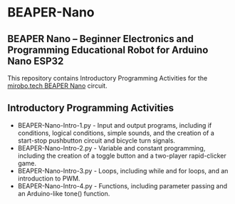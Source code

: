 # BEAPER-Nano

## BEAPER Nano – Beginner Electronics and Programming Educational Robot for Arduino Nano ESP32

This repository contains Introductory Programming Activities for the [mirobo.tech BEAPER Nano](https://mirobo.tech/beaper) circuit.

## Introductory Programming Activities

* BEAPER-Nano-Intro-1.py - Input and output programs, including if conditions, logical conditions, simple sounds, and the creation of a start-stop pushbutton circuit and bicycle turn signals.
* BEAPER-Nano-Intro-2.py - Variable and constant programming, including the creation of a toggle button and a two-player rapid-clicker game.
* BEAPER-Nano-Intro-3.py - Loops, including while and for loops, and an introduction to PWM.
* BEAPER-Nano-Intro-4.py - Functions, including parameter passing and an Arduino-like tone() function.